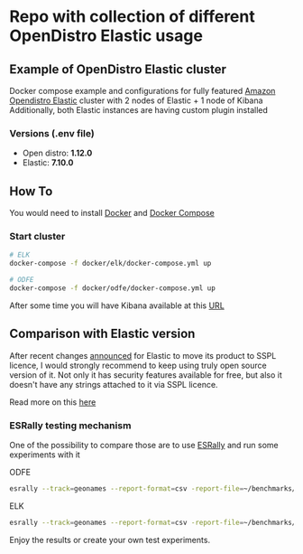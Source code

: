 # Repo with collection of different OpenDistro Elastic usage

## Example of OpenDistro Elastic cluster  

Docker compose example and configurations for fully featured [Amazon Opendistro Elastic](https://opendistro.github.io/for-elasticsearch/) cluster with 2 nodes of Elastic + 1 node of Kibana
Additionally, both Elastic instances are having custom plugin installed


### Versions (.env file)
- Open distro: **1.12.0**
- Elastic: **7.10.0**


## How To

You would need to install [Docker](https://docs.docker.com/install/) and [Docker Compose](https://docs.docker.com/compose/install/)

### Start cluster 

```sh
# ELK
docker-compose -f docker/elk/docker-compose.yml up

# ODFE
docker-compose -f docker/odfe/docker-compose.yml up
```

After some time you will have Kibana available at this [URL](http://localhost:5601/app/kibana#/discover)

## Comparison with Elastic version

After recent changes [announced](https://www.elastic.co/blog/licensing-change) for Elastic to move its product to SSPL licence, I would strongly recommend to keep using truly open source version of it.
Not only it has security features available for free, but also it doesn't have any strings attached to it via SSPL licence.

Read more on this [here](https://anonymoushash.vmbrasseur.com/2021/01/14/elasticsearch-and-kibana-are-now-business-risks)

### ESRally testing mechanism

One of the possibility to compare those are to use [ESRally](https://github.com/elastic/rally) and run some experiments with it

ODFE
```sh
esrally --track=geonames --report-format=csv -report-file=~/benchmarks/result.csv --target-hosts=http://localhost:9200,http://localhost:9201 --pipeline=benchmark-only --client-options="use_ssl:false,basic_auth_user:'admin',basic_auth_password:'admin'"
```

ELK
```sh
esrally --track=geonames --report-format=csv -report-file=~/benchmarks/result.csv --target-hosts=http://localhost:9200,http://localhost:9201 --pipeline=benchmark-only
```

Enjoy the results or create your own test experiments.
